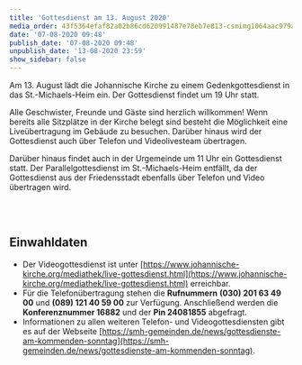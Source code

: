 ```yaml
---
title: 'Gottesdienst am 13. August 2020'
media_order: 43f5364efaf82a02b86cd620991487e78eb7e813-csmimg1064aac979a1a7.jpeg
date: '07-08-2020 09:48'
publish_date: '07-08-2020 09:48'
unpublish_date: '13-08-2020 23:59'
show_sidebar: false
---
```


Am 13. August lädt die Johannische Kirche zu einem Gedenkgottesdienst in das St.-Michaels-Heim ein. Der Gottesdienst findet um 19 Uhr statt.

Alle Geschwister, Freunde und Gäste sind herzlich willkommen! Wenn bereits alle Sitzplätze in der Kirche belegt sind besteht die Möglichkeit eine Liveübertragung im Gebäude zu besuchen. Darüber hinaus wird der Gottesdienst auch über Telefon und Videolivesteam übertragen.

Darüber hinaus findet auch in der Urgemeinde um 11 Uhr ein Gottesdienst statt. Der Parallelgottesdienst im St.-Michaels-Heim entfällt, da der Gottesdienst aus der Friedensstadt ebenfalls über Telefon und Video übertragen wird.

<br><br>
## Einwahldaten
* Der Videogottesdienst ist unter [https://www.johannische-kirche.org/mediathek/live-gottesdienst.html](https://www.johannische-kirche.org/mediathek/live-gottesdienst.html) erreichbar.
* Für die Telefonübertragung stehen die **Rufnummern** **(030) 201 63 49 00** und **(089) 121 40 59 00** zur Verfügung. Anschließend werden die **Konferenznummer 16882** und der **Pin 24081855** abgefragt.
* Informationen zu allen weiteren Telefon- und Videogottesdiensten gibt es auf der Webseite [https://smh-gemeinden.de/news/gottesdienste-am-kommenden-sonntag](https://smh-gemeinden.de/news/gottesdienste-am-kommenden-sonntag).